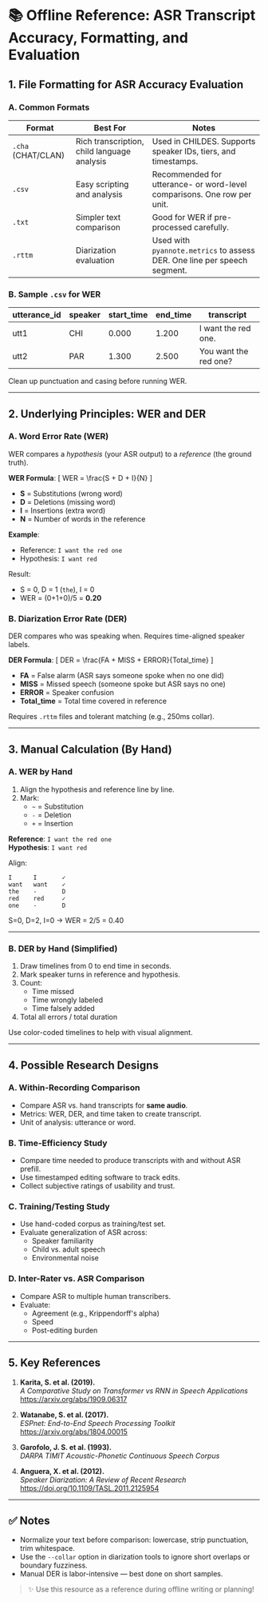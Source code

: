 
# 📚 Offline Reference: ASR Transcript Accuracy, Formatting, and Evaluation

## 1. File Formatting for ASR Accuracy Evaluation

### A. Common Formats

| Format | Best For | Notes |
|--------|----------|-------|
| `.cha` (CHAT/CLAN) | Rich transcription, child language analysis | Used in CHILDES. Supports speaker IDs, tiers, and timestamps. |
| `.csv` | Easy scripting and analysis | Recommended for utterance- or word-level comparisons. One row per unit. |
| `.txt` | Simpler text comparison | Good for WER if pre-processed carefully. |
| `.rttm` | Diarization evaluation | Used with `pyannote.metrics` to assess DER. One line per speech segment. |

### B. Sample `.csv` for WER

| utterance_id | speaker | start_time | end_time | transcript          |
|--------------|---------|------------|----------|---------------------|
| utt1         | CHI     | 0.000      | 1.200    | I want the red one. |
| utt2         | PAR     | 1.300      | 2.500    | You want the red one? |

Clean up punctuation and casing before running WER.

---

## 2. Underlying Principles: WER and DER

### A. Word Error Rate (WER)

WER compares a *hypothesis* (your ASR output) to a *reference* (the ground truth).

**WER Formula**:
\[
WER = \frac{S + D + I}{N}
\]

- **S** = Substitutions (wrong word)
- **D** = Deletions (missing word)
- **I** = Insertions (extra word)
- **N** = Number of words in the reference

**Example**:
- Reference: `I want the red one`
- Hypothesis: `I want red`

Result:
- S = 0, D = 1 (`the`), I = 0
- WER = (0+1+0)/5 = **0.20**

### B. Diarization Error Rate (DER)

DER compares who was speaking when. Requires time-aligned speaker labels.

**DER Formula**:
\[
DER = \frac{FA + MISS + ERROR}{Total\_time}
\]

- **FA** = False alarm (ASR says someone spoke when no one did)
- **MISS** = Missed speech (someone spoke but ASR says no one)
- **ERROR** = Speaker confusion
- **Total_time** = Total time covered in reference

Requires `.rttm` files and tolerant matching (e.g., 250ms collar).

---

## 3. Manual Calculation (By Hand)

### A. WER by Hand

1. Align the hypothesis and reference line by line.
2. Mark:
   - `~` = Substitution
   - `-` = Deletion
   - `+` = Insertion

**Reference**: `I want the red one`  
**Hypothesis**: `I want red`  

Align:
```
I      I       ✓
want   want    ✓
the    -       D
red    red     ✓
one    -       D
```

S=0, D=2, I=0 → WER = 2/5 = 0.40

---

### B. DER by Hand (Simplified)

1. Draw timelines from 0 to end time in seconds.
2. Mark speaker turns in reference and hypothesis.
3. Count:
   - Time missed
   - Time wrongly labeled
   - Time falsely added
4. Total all errors / total duration

Use color-coded timelines to help with visual alignment.

---

## 4. Possible Research Designs

### A. Within-Recording Comparison

- Compare ASR vs. hand transcripts for **same audio**.
- Metrics: WER, DER, and time taken to create transcript.
- Unit of analysis: utterance or word.

### B. Time-Efficiency Study

- Compare time needed to produce transcripts with and without ASR prefill.
- Use timestamped editing software to track edits.
- Collect subjective ratings of usability and trust.

### C. Training/Testing Study

- Use hand-coded corpus as training/test set.
- Evaluate generalization of ASR across:
  - Speaker familiarity
  - Child vs. adult speech
  - Environmental noise

### D. Inter-Rater vs. ASR Comparison

- Compare ASR to multiple human transcribers.
- Evaluate:
  - Agreement (e.g., Krippendorff's alpha)
  - Speed
  - Post-editing burden

---

## 5. Key References

1. **Karita, S. et al. (2019).**  
   *A Comparative Study on Transformer vs RNN in Speech Applications*  
   https://arxiv.org/abs/1909.06317

2. **Watanabe, S. et al. (2017).**  
   *ESPnet: End-to-End Speech Processing Toolkit*  
   https://arxiv.org/abs/1804.00015

3. **Garofolo, J. S. et al. (1993).**  
   *DARPA TIMIT Acoustic-Phonetic Continuous Speech Corpus*

4. **Anguera, X. et al. (2012).**  
   *Speaker Diarization: A Review of Recent Research*  
   https://doi.org/10.1109/TASL.2011.2125954

---

## ✅ Notes

- Normalize your text before comparison: lowercase, strip punctuation, trim whitespace.
- Use the `--collar` option in diarization tools to ignore short overlaps or boundary fuzziness.
- Manual DER is labor-intensive — best done on short samples.

> ✨ Use this resource as a reference during offline writing or planning!
